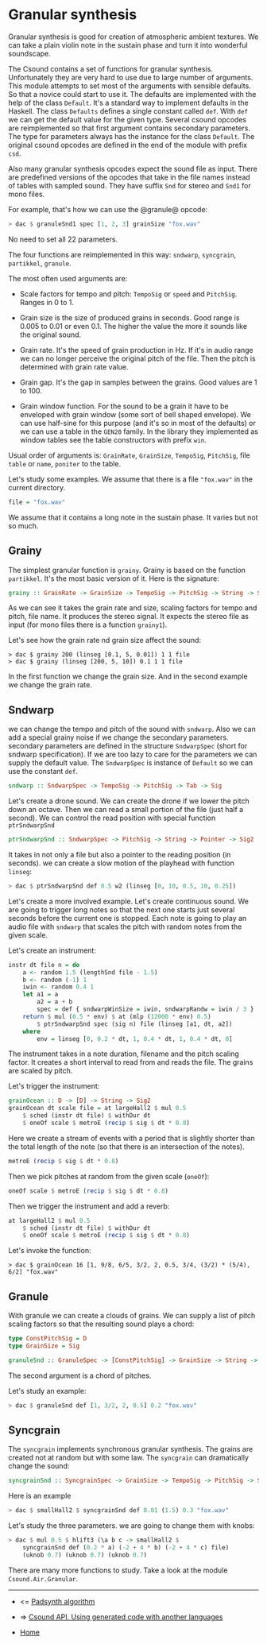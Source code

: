 Granular synthesis
====================================

Granular synthesis is good for creation of atmospheric ambient textures.
We can take a plain violin note in the sustain phase and turn it into 
wonderful soundscape.

The Csound contains a set of functions for granular synthesis.
Unfortunately they are very hard to use due to large number of arguments.
This module attempts to set most of the arguments with sensible defaults.
So that a novice could start to use it. The defaults are implemented with
the help of the class `Default`. It's a standard way to implement defaults 
in the Haskell. The class `Defaults` defines a single constant called `def`.
With `def` we can get the default value for the given type.
Several csound opcodes are reimplemented so that first argument contains
secondary parameters. The type for parameters always has the instance for the 
class `Default`. The original csound opcodes are defined in the end of the module
with prefix `csd`.

Also many granular synthesis opcodes expect the sound file as input. 
There are predefined versions of the opcodes that take in the file names 
instead of tables with sampled sound. They have suffix `Snd` for stereo and `Snd1` for mono files.

For example, that's how we can use the @granule@ opcode:

~~~haskell
> dac $ granuleSnd1 spec [1, 2, 3] grainSize "fox.wav"
~~~

No need to set all 22 parameters.

The four functions are reimplemented in this way: `sndwarp`, `syncgrain`, `partikkel`, `granule`.

The most often used arguments are:

* Scale factors for tempo and pitch: `TempoSig` or `speed` and `PitchSig`. Ranges in 0 to 1.

* Grain size is the size of produced grains in seconds. Good range is 0.005 to 0.01 or even 0.1.
    The higher the value the more it sounds like the original sound.

* Grain rate. It's the speed of grain production in Hz. If it's in audio range
	we can no longer perceive the original pitch of the file. Then the pitch is determined
 	with grain rate value.

* Grain gap. It's the gap in samples between the grains. Good values are 1 to 100.

* Grain window function. For the sound to be a grain it have to be enveloped
	with grain window (some sort of bell shaped envelope). We can use half-sine for this purpose
	(and it's so in most of the defaults) or we can use a table in the `GEN20` family. In the library
	they implemented as window tables see the table constructors with prefix `win`.

Usual order of arguments is: `GrainRate`, `GrainSize`, `TempoSig`, `PitchSig`, file `table` or `name`, 
`poniter` to the table.

Let's study some examples. We assume that there is a file `"fox.wav"` in the current directory.
 
~~~haskell
file = "fox.wav"
~~~

We assume that it contains a long note in the sustain phase. It varies but not so much.

Grainy
--------------------

The simplest granular function is `grainy`. Grainy is based on the function `partikkel`.
It's the most basic version of it. Here is the signature:

~~~haskell
grainy :: GrainRate -> GrainSize -> TempoSig -> PitchSig -> String -> Sig2
~~~

As we can see it takes the grain rate and size, scaling factors for tempo and pitch,
file name. It produces the stereo signal. It expects the stereo file as input 
(for mono files there is a function `grainy1`).

Let's see how the grain rate nd grain size affect the sound:

~~~
> dac $ grainy 200 (linseg [0.1, 5, 0.01]) 1 1 file
> dac $ grainy (linseg [200, 5, 10]) 0.1 1 1 file
~~~

In the first function we change the grain size. And in the second example 
we change the grain rate.

Sndwarp
-------------------------

we can change the tempo and pitch of the sound with `sndwarp`.
Also we can add a special grainy noise if we change the secondary parameters.
secondary parameters are defined in the structure `SndwarpSpec` (short for sndwarp specification).
If we are too lazy to care for the parameters we can supply the default value.
The `SndwarpSpec` is instance of `Default` so we can use the constant `def`.

~~~haskell
sndwarp :: SndwarpSpec -> TempoSig -> PitchSig -> Tab -> Sig
~~~

Let's create a drone sound. We can create the drone if we 
lower the pitch down an octave. Then we can read a small portion 
of the file (just half a second). We can control the read position
with special function `ptrSndwarpSnd`

~~~haskell
ptrSndwarpSnd :: SndwarpSpec -> PitchSig -> String -> Pointer -> Sig2
~~~

It takes in not only a file but also a pointer to the reading position (in seconds). 
we can create a slow motion of the playhead with function `linseg`:

~~~haskell
> dac $ ptrSndwarpSnd def 0.5 w2 (linseg [0, 10, 0.5, 10, 0.25])
~~~

Let's create a more involved example. Let's create continuous sound.
We are going to trigger long notes so that the next one starts
just several seconds before the current one is stopped.
Each note is going to play an audio file with `sndwarp`
that scales the pitch with random notes from the given scale.

Let's create an instrument:

~~~haskell
instr dt file n = do
	a <- random 1.5 (lengthSnd file - 1.5)	
	b <- random (-1) 1
	iwin <- random 0.4 1
	let a1 = a
	    a2 = a + b
	    spec = def { sndwarpWinSize = iwin, sndwarpRandw = iwin / 3 }
	return $ mul (0.5 * env) $ at (mlp (12000 * env) 0.5) 
		$ ptrSndwarpSnd spec (sig n) file (linseg [a1, dt, a2])
	where 
		env = linseg [0, 0.2 * dt, 1, 0.4 * dt, 1, 0.4 * dt, 0]
~~~

The instrument takes in a note duration, filename and the pitch scaling factor.
It creates a short interval to read from and reads the file. The grains
are scaled by pitch. 

Let's trigger the instrument:

~~~haskell
grainOcean :: D -> [D] -> String -> Sig2
grainOcean dt scale file = at largeHall2 $ mul 0.5 
	$ sched (instr dt file) $ withDur dt 
	$ oneOf scale $ metroE (recip $ sig $ dt * 0.8)
~~~

Here we create a stream of events with a period that is slightly shorter
than the total length of the note (so that there is an intersection of the notes).

~~~haskell
metroE (recip $ sig $ dt * 0.8)
~~~

Then we pick pitches at random from the given scale (`oneOf`):

~~~haskell
oneOf scale $ metroE (recip $ sig $ dt * 0.8)
~~~

Then we trigger the instrument and add a reverb:

~~~haskell
at largeHall2 $ mul 0.5 
	$ sched (instr dt file) $ withDur dt 
	$ oneOf scale $ metroE (recip $ sig $ dt * 0.8)
~~~

Let's invoke the function:

~~~
> dac $ grainOcean 16 [1, 9/8, 6/5, 3/2, 2, 0.5, 3/4, (3/2) * (5/4), 6/2] "fox.wav"
~~~

Granule
--------------------------------

With granule we can create a clouds of grains. 
We can supply a list of pitch scaling factors so
that the resulting sound plays a chord:

~~~haskell
type ConstPitchSig = D
type GrainSize = Sig

granuleSnd :: GranuleSpec -> [ConstPitchSig] -> GrainSize -> String -> Sig2
~~~

The second argument is a chord of pitches.

Let's study an example:

~~~haskell
> dac $ granuleSnd def [1, 3/2, 2, 0.5] 0.2 "fox.wav"
~~~

Syncgrain
-----------------------------------

The `syncgrain` implements synchronous granular synthesis.
The grains are created not at random but with some law.
The `syncgrain` can dramatically change the sound:

~~~haskell
syncgrainSnd :: SyncgrainSpec -> GrainSize -> TempoSig -> PitchSig -> String -> Sig2
~~~

Here is an example

~~~haskell
> dac $ smallHall2 $ syncgrainSnd def 0.01 (1.5) 0.3 "fox.wav"
~~~

Let's study the three parameters. we are going to change them with knobs:

~~~haskell
> dac $ mul 0.5 $ hlift3 (\a b c -> smallHall2 $ 
	syncgrainSnd def (0.2 * a) (-2 + 4 * b) (-2 + 4 * c) file)
	(uknob 0.7)	(uknob 0.7)	(uknob 0.7)
~~~

There are many more functions to study. Take a look at the module `Csound.Air.Granular`.


----------------------------------------------------

* <= [Padsynth algorithm](https://github.com/anton-k/csound-expression/blob/master/tutorial/chapters/Padsynth.md)

* => [Csound API. Using generated code with another languages](https://github.com/anton-k/csound-expression/blob/master/tutorial/chapters/CsoundAPI.md)

* [Home](https://github.com/anton-k/csound-expression/blob/master/tutorial/Index.md)
